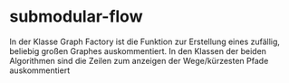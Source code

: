 # submodular-flow
In der Klasse Graph Factory ist die Funktion zur Erstellung eines zufällig, beliebig großen Graphes auskommentiert.
In den Klassen der beiden Algorithmen sind die Zeilen zum anzeigen der Wege/kürzesten Pfade auskommentiert
